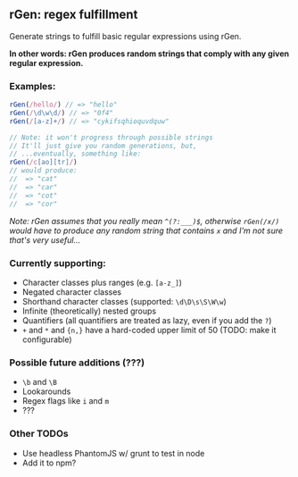 ## rGen: regex fulfillment

Generate strings to fulfill basic regular expressions using rGen.

**In other words: rGen produces random strings that comply with any given regular expression.**

### Examples:

```js
rGen(/hello/) // => "hello"
rGen(/\d\w\d/) // => "0f4"
rGen(/[a-z]+/) // => "cykifsqhioquvdquw"

// Note: it won't progress through possible strings
// It'll just give you random generations, but,
// ...eventually, something like:
rGen(/c[ao][tr]/)
// would produce:
//  => "cat"
//  => "car"
//  => "cot"
//  => "cor"
```

*Note: rGen assumes that you really mean `^(?:___)$`, otherwise `rGen(/x/)` would have to produce any random string that contains `x` and I'm not sure that's very useful...*

### Currently supporting:

 * Character classes plus ranges (e.g. `[a-z_]`)
 * Negated character classes
 * Shorthand character classes (supported: `\d\D\s\S\W\w`)
 * Infinite (theoretically) nested groups
 * Quantifiers (all quantifiers are treated as lazy, even if you add the `?`)
 * `+` and `*` and `{n,}` have a hard-coded upper limit of 50 (TODO: make it configurable)

### Possible future additions (???)

 * `\b` and `\B`
 * Lookarounds
 * Regex flags like `i` and `m`
 * ???

### Other TODOs

 * Use headless PhantomJS w/ grunt to test in node
 * Add it to npm?